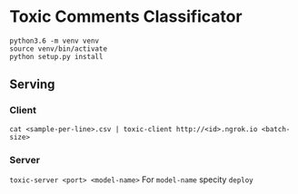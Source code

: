# Toxic Comments Classificator
```
python3.6 -m venv venv
source venv/bin/activate
python setup.py install
```

## Serving
### Client
`cat <sample-per-line>.csv | toxic-client http://<id>.ngrok.io <batch-size>`
### Server
`toxic-server <port> <model-name>`
For `model-name` specity `deploy`
